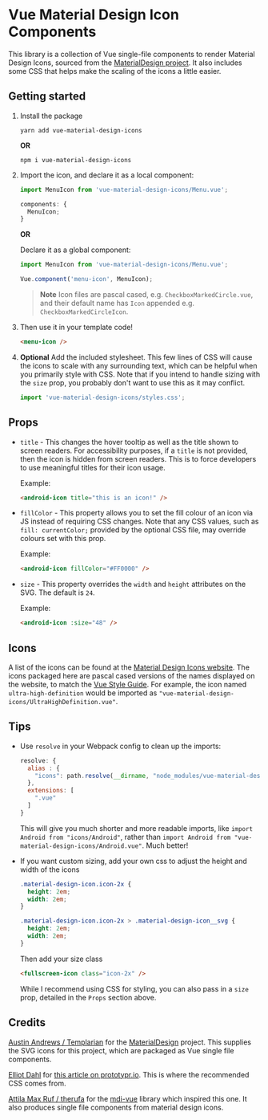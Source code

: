 # Vue Material Design Icon Components

This library is a collection of Vue single-file components to render Material
Design Icons, sourced from the
[MaterialDesign project](https://github.com/Templarian/MaterialDesign 'MaterialDesign Github page').
It also includes some CSS that helps make the scaling of the icons a little
easier.

## Getting started

1. Install the package

   ```console
   yarn add vue-material-design-icons
   ```

   **OR**

   ```console
   npm i vue-material-design-icons
   ```

2. Import the icon, and declare it as a local component:

   ```javascript
   import MenuIcon from 'vue-material-design-icons/Menu.vue';

   components: {
     MenuIcon;
   }
   ```

   **OR**

   Declare it as a global component:

   ```javascript
   import MenuIcon from 'vue-material-design-icons/Menu.vue';

   Vue.component('menu-icon', MenuIcon);
   ```

   > **Note** Icon files are pascal cased, e.g. `CheckboxMarkedCircle.vue`, and
   > their default name has `Icon` appended e.g. `CheckboxMarkedCircleIcon`.

3. Then use it in your template code!

   ```html
   <menu-icon />
   ```

4. **Optional** Add the included stylesheet. This few lines of CSS will cause
   the icons to scale with any surrounding text, which can be helpful when you
   primarily style with CSS. Note that if you intend to handle sizing with the
   `size` prop, you probably don't want to use this as it may conflict.

   ```javascript
   import 'vue-material-design-icons/styles.css';
   ```

## Props

- `title` - This changes the hover tooltip as well as the title shown to screen
  readers. For accessibility purposes, if a `title` is not provided, then the
  icon is hidden from screen readers. This is to force developers to use
  meaningful titles for their icon usage.

  Example:

  ```html
  <android-icon title="this is an icon!" />
  ```

- `fillColor` - This property allows you to set the fill colour of an icon via
  JS instead of requiring CSS changes. Note that any CSS values, such as
  `fill: currentColor;` provided by the optional CSS file, may override colours
  set with this prop.

  Example:

  ```html
  <android-icon fillColor="#FF0000" />
  ```

- `size` - This property overrides the `width` and `height` attributes on the
  SVG. The default is `24`.

  Example:

  ```html
  <android-icon :size="48" />
  ```

## Icons

A list of the icons can be found at the
[Material Design Icons website](https://materialdesignicons.com/ 'Material Design Icons website'). The icons packaged here are pascal cased
versions of the names displayed on the website, to match the
[Vue Style Guide](https://vuejs.org/v2/style-guide/). For example, the icon
named `ultra-high-definition` would be imported as
`"vue-material-design-icons/UltraHighDefinition.vue"`.

## Tips

- Use `resolve` in your Webpack config to clean up the imports:

  ```javascript
  resolve: {
    alias : {
      "icons": path.resolve(__dirname, "node_modules/vue-material-design-icons")
    },
    extensions: [
      ".vue"
    ]
  }
  ```

  This will give you much shorter and more readable imports, like
  `import Android from "icons/Android"`, rather than
  `import Android from "vue-material-design-icons/Android.vue"`. Much better!

- If you want custom sizing, add your own css to adjust the height and width of the icons

  ```css
  .material-design-icon.icon-2x {
    height: 2em;
    width: 2em;
  }

  .material-design-icon.icon-2x > .material-design-icon__svg {
    height: 2em;
    width: 2em;
  }
  ```

  Then add your size class

  ```html
  <fullscreen-icon class="icon-2x" />
  ```

  While I recommend using CSS for styling, you can also pass in a `size` prop,
  detailed in the `Props` section above.

## Credits

[Austin Andrews / Templarian](https://github.com/Templarian "Templarian's GitHub profile") for
the [MaterialDesign](https://github.com/Templarian/MaterialDesign 'MaterialDesign Github page')
project. This supplies the SVG icons for this project, which are packaged as
Vue single file components.

[Elliot Dahl](http://www.elliotdahl.com/ "Elliot Dahl's website") for
[this article on prototypr.io](https://blog.prototypr.io/align-svg-icons-to-text-and-say-goodbye-to-font-icons-d44b3d7b26b4 'Align SVG Icons to Text and Say Goodbye to Font Icons'). This is where the
recommended CSS comes from.

[Attila Max Ruf / therufa](https://github.com/therufa "therufa's GitHub Profile")
for the [mdi-vue](https://github.com/therufa/mdi-vue 'mdi-vue') library which
inspired this one. It also produces single file components from material
design icons.
